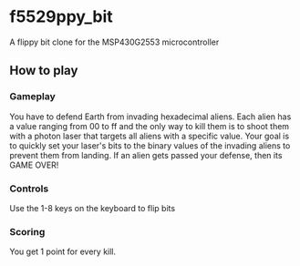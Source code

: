 # f5529ppy_bit
A flippy bit clone for the MSP430G2553 microcontroller


## How to play

### Gameplay
You have to defend Earth from invading hexadecimal aliens. Each alien has a value ranging from 00 to ff and the only way to kill them
is to shoot them with a photon laser that targets all aliens with a specific value. Your goal is to quickly set your laser's bits to the binary values of the invading aliens
to prevent them from landing. If an alien gets passed your defense, then its GAME OVER!

### Controls
 Use the 1-8 keys on the keyboard to flip bits

### Scoring
You get 1 point for every kill.

